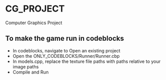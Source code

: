 # CG_PROJECT
Computer Graphics Project

## To make the game run in codeblocks
- In codeblocks, navigate to Open an existing project 
- Open the ONLY_CODEBLOCKS/Runner/Runner.cbp
- In models.cpp, replace the texture file paths with paths relative to your image paths
- Compile and Run

